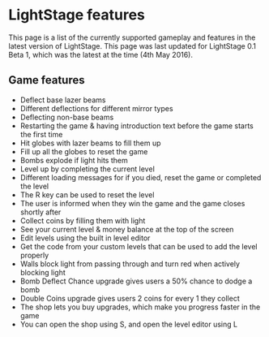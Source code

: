 # LightStage features
This page is a list of the currently supported gameplay and features in the latest version of LightStage. This page was last updated for LightStage 0.1 Beta 1, which was the latest at the time (4th May 2016).

## Game features
- Deflect base lazer beams
- Different deflections for different mirror types
- Deflecting non-base beams
- Restarting the game & having introduction text before the game starts the first time
- Hit globes with lazer beams to fill them up
- Fill up all the globes to reset the game
- Bombs explode if light hits them
- Level up by completing the current level
- Different loading messages for if you died, reset the game or completed the level
- The R key can be used to reset the level
- The user is informed when they win the game and the game closes shortly after
- Collect coins by filling them with light
- See your current level & money balance at the top of the screen
- Edit levels using the built in level editor
- Get the code from your custom levels that can be used to add the level properly
- Walls block light from passing through and turn red when actively blocking light
- Bomb Deflect Chance upgrade gives users a 50% chance to dodge a bomb
- Double Coins upgrade gives users 2 coins for every 1 they collect
- The shop lets you buy upgrades, which make you progress faster in the game
- You can open the shop using S, and open the level editor using L
